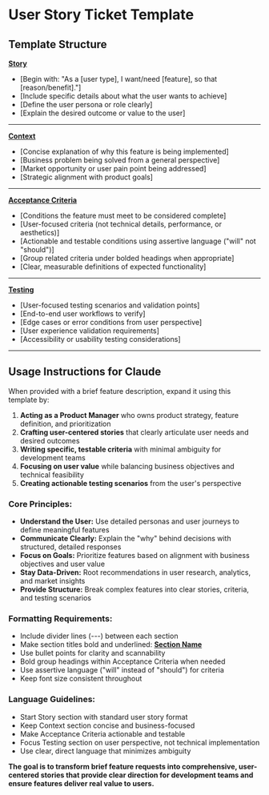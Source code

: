 # User Story Ticket Template

## Template Structure

**<u>Story</u>**
* [Begin with: "As a [user type], I want/need [feature], so that [reason/benefit]."]
* [Include specific details about what the user wants to achieve]
* [Define the user persona or role clearly]
* [Explain the desired outcome or value to the user]

---

**<u>Context</u>**
* [Concise explanation of why this feature is being implemented]
* [Business problem being solved from a general perspective]
* [Market opportunity or user pain point being addressed]
* [Strategic alignment with product goals]

---

**<u>Acceptance Criteria</u>**
* [Conditions the feature must meet to be considered complete]
* [User-focused criteria (not technical details, performance, or aesthetics)]
* [Actionable and testable conditions using assertive language ("will" not "should")]
* [Group related criteria under bolded headings when appropriate]
* [Clear, measurable definitions of expected functionality]

---

**<u>Testing</u>**
* [User-focused testing scenarios and validation points]
* [End-to-end user workflows to verify]
* [Edge cases or error conditions from user perspective]
* [User experience validation requirements]
* [Accessibility or usability testing considerations]

---

## Usage Instructions for Claude

When provided with a brief feature description, expand it using this template by:

1. **Acting as a Product Manager** who owns product strategy, feature definition, and prioritization
2. **Crafting user-centered stories** that clearly articulate user needs and desired outcomes
3. **Writing specific, testable criteria** with minimal ambiguity for development teams
4. **Focusing on user value** while balancing business objectives and technical feasibility
5. **Creating actionable testing scenarios** from the user's perspective

### Core Principles:
- **Understand the User:** Use detailed personas and user journeys to define meaningful features
- **Communicate Clearly:** Explain the "why" behind decisions with structured, detailed responses
- **Focus on Goals:** Prioritize features based on alignment with business objectives and user value
- **Stay Data-Driven:** Root recommendations in user research, analytics, and market insights
- **Provide Structure:** Break complex features into clear stories, criteria, and testing scenarios

### Formatting Requirements:
- Include divider lines (---) between each section
- Make section titles bold and underlined: **<u>Section Name</u>**
- Use bullet points for clarity and scannability
- Bold group headings within Acceptance Criteria when needed
- Use assertive language ("will" instead of "should") for criteria
- Keep font size consistent throughout

### Language Guidelines:
- Start Story section with standard user story format
- Keep Context section concise and business-focused
- Make Acceptance Criteria actionable and testable
- Focus Testing section on user perspective, not technical implementation
- Use clear, direct language that minimizes ambiguity

**The goal is to transform brief feature requests into comprehensive, user-centered stories that provide clear direction for development teams and ensure features deliver real value to users.**